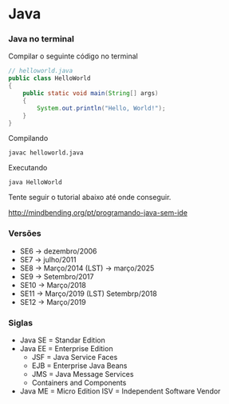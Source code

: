 # Java

### Java no terminal

Compilar o seguinte código no terminal

```java
// helloworld.java
public class HelloWorld
{
    public static void main(String[] args)
    {
        System.out.println("Hello, World!");
    }
}
```

Compilando

    javac helloworld.java

Executando

    java HelloWorld

Tente seguir o tutorial abaixo até onde conseguir.

http://mindbending.org/pt/programando-java-sem-ide


### Versões

- SE6  -> dezembro/2006
- SE7  -> julho/2011
- SE8  -> Março/2014 (LST) -> março/2025
- SE9  -> Setembro/2017
- SE10 -> Março/2018
- SE11 -> Março/2019 (LST) Setembrp/2018
- SE12 -> Março/2019


### Siglas

- Java SE = Standar Edition
- Java EE = Enterprise Edition
    + JSF = Java Service Faces
    + EJB = Enterprise Java Beans
    + JMS = Java Message Services
    + Containers and Components
- Java ME = Micro Edition
ISV = Independent Software Vendor